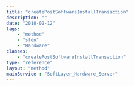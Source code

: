 ```yaml
---
title: "createPostSoftwareInstallTransaction"
description: ""
date: "2018-02-12"
tags:
    - "method"
    - "sldn"
    - "Hardware"
classes:
    - "createPostSoftwareInstallTransaction"
type: "reference"
layout: "method"
mainService : "SoftLayer_Hardware_Server"
---
```

